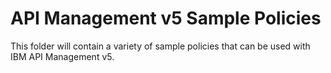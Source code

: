 # API Management v5 Sample Policies

This folder will contain a variety of sample policies that can be used with
IBM API Management v5.
